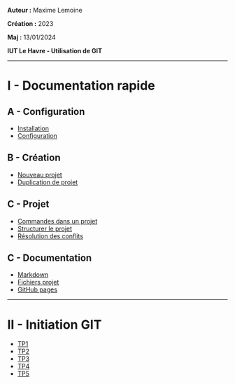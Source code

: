 **Auteur :** Maxime Lemoine

**Création :** 2023

**Maj :** 13/01/2024

**IUT Le Havre - Utilisation de GIT**

---

# I - Documentation rapide

## A - Configuration

* [Installation](Documentation/Installation.md)
* [Configuration](Documentation/ConfigurationGit.md)

## B - Création

* [Nouveau projet](Documentation/NouveauProjet.md)
* [Duplication de projet](DuplicationProjets.md)

## C - Projet

* [Commandes dans un projet](Documentation/CommandesProjet.md)
* [Structurer le projet](Documentation/StructurationProjet.md)
* [Résolution des conflits](Documentation/Conflits.md)

## C - Documentation

* [Markdown](Documentation/Markdown.md)
* [Fichiers projet](Documentation/FichiersProjet.md)
* [GitHub pages](Documentation/GitHubPages.md)

---

# II - Initiation GIT

* [TP1](https://github.com/Maximeuuu/initiation_GIT/tree/main/TP-exemples/TP1)
* [TP2](https://github.com/Maximeuuu/initiation_GIT/tree/main/TP-exemples/TP2)
* [TP3](https://github.com/Maximeuuu/initiation_GIT/tree/main/TP-exemples/TP3)
* [TP4](https://github.com/Maximeuuu/initiation_GIT/tree/main/TP-exemples/TP4)
* [TP5](https://github.com/Maximeuuu/initiation_GIT/tree/main/TP-exemples/TP5)

